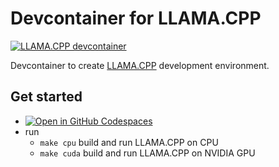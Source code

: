 # Devcontainer for LLAMA.CPP

[![LLAMA.CPP devcontainer](https://github.com/TheCBaH/devcontainer.llama.cpp/actions/workflows/build.yml/badge.svg?branch=main)](https://github.com/TheCBaH/devcontainer.llama.cpp/actions/workflows/build.yml)

Devcontainer to create [LLAMA.CPP](https://github.com/ggml-org/llama.cpp) development environment.

## Get started
* [![Open in GitHub Codespaces](https://github.com/codespaces/badge.svg)](https://github.com/codespaces/new?hide_repo_select=true&ref=main&repo=950429736)
* run
  * `make cpu` build and run LLAMA.CPP on CPU
  * `make cuda` build and run LLAMA.CPP on NVIDIA GPU
